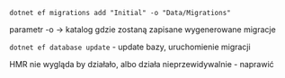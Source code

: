 `dotnet ef migrations add "Initial" -o "Data/Migrations"`

parametr -o -> katalog gdzie zostaną zapisane wygenerowane migracje

`dotnet ef database update` - update bazy, uruchomienie migracji

HMR nie wygląda by działało, albo działa nieprzewidywalnie - naprawić